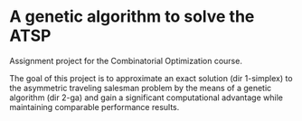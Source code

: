 A genetic algorithm to solve the ATSP
=====================================

Assignment project for the Combinatorial Optimization course.

The goal of this project is to approximate an exact solution (dir 1-simplex) to the asymmetric 
traveling salesman problem by the means of a genetic algorithm (dir 2-ga) and gain a
significant computational advantage while maintaining comparable performance results.

